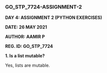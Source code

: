 <h3>GO_STP_7724-ASSIGNMENT-2</h3>

**DAY 4: ASSIGNMENT 2 (PYTHON EXERCISES)**

**DATE: 26 MAY 2021**

**AUTHOR: AAMIR P**

**REG. ID: GO_STP_7724**

<b>1. Is a list mutable?</b>

Yes, lists are mutable.

